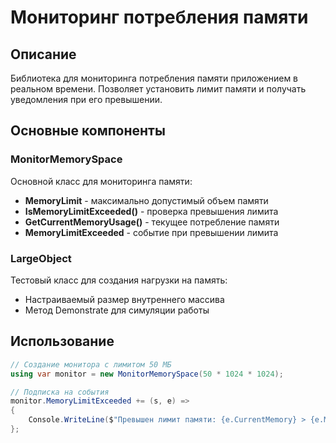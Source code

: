 # Мониторинг потребления памяти

## Описание
Библиотека для мониторинга потребления памяти приложением в реальном времени. Позволяет установить лимит памяти и получать уведомления при его превышении.

## Основные компоненты

### MonitorMemorySpace
Основной класс для мониторинга памяти:
- **MemoryLimit** - максимально допустимый объем памяти
- **IsMemoryLimitExceeded()** - проверка превышения лимита
- **GetCurrentMemoryUsage()** - текущее потребление памяти
- **MemoryLimitExceeded** - событие при превышении лимита

### LargeObject
Тестовый класс для создания нагрузки на память:
- Настраиваемый размер внутреннего массива
- Метод Demonstrate для симуляции работы

## Использование

```csharp
// Создание монитора с лимитом 50 МБ
using var monitor = new MonitorMemorySpace(50 * 1024 * 1024);

// Подписка на события
monitor.MemoryLimitExceeded += (s, e) => 
{
    Console.WriteLine($"Превышен лимит памяти: {e.CurrentMemory} > {e.MemoryLimit}");
};
```
